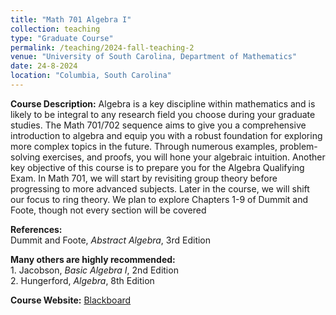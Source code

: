 ```yaml
---
title: "Math 701 Algebra I"
collection: teaching
type: "Graduate Course"
permalink: /teaching/2024-fall-teaching-2
venue: "University of South Carolina, Department of Mathematics"
date: 24-8-2024
location: "Columbia, South Carolina"
---
```


**Course Description:** Algebra is a key discipline within mathematics and is likely to be integral to any
research field you choose during your graduate studies. The Math 701/702 sequence aims to give you
a comprehensive introduction to algebra and equip you with a robust foundation for exploring more
complex topics in the future. Through numerous examples, problem-solving exercises, and proofs,
you will hone your algebraic intuition. Another key objective of this course is to prepare you for the
Algebra Qualifying Exam. In Math 701, we will start by revisiting group theory before progressing to
more advanced subjects. Later in the course, we will shift our focus to ring theory. We plan to explore
Chapters 1-9 of Dummit and Foote, though not every section will be covered


**References:**<br>
                     Dummit and Foote, *Abstract Algebra*, 3rd Edition <br>

**Many others are highly recommended:**<br>
                                              1. Jacobson, *Basic Algebra I*, 2nd Edition <br>
                                              2. Hungerford, *Algebra*, 8th Edition <br>
                                             
**Course Website:** [Blackboard](https://blackboard.sc.edu/ultra/courses/_1268087_1/outline)


<!--
Heading 1
======

Nonvanishing of Hecke *L*-functions <br><br>

**Link:** [https://www.math.tamu.edu/undergraduate/research/REU/](https://www.math.tamu.edu/undergraduate/research/REU/)

Heading 2
======

Heading 3
======
-->
